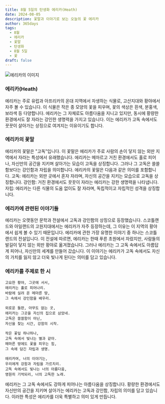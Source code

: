 ```yaml
---
title: 8월 5일의 탄생화 에리카(Heath)
date: 2024-08-05
description: 꽃말과 이야기로 보는 오늘의 꽃 에리카
author: 365days
tags:
  - 8월
  - 에리카
  - 꽃말
  - 탄생화
  - 8월 5일
  - 꽃
draft: false
---
```


![에리카의 이미지](https://cdn.pixabay.com/photo/2016/11/30/05/29/erika-1871921_1280.jpg#center)


### 에리카(Heath)

에리카는 주로 유럽과 아프리카의 온대 지역에서 자생하는 식물로, 고산지대와 황야에서 자주 볼 수 있습니다. 이 식물은 작은 종 모양의 꽃을 피우며, 꽃의 색상은 흰색, 분홍색, 보라색 등 다양합니다. 에리카는 그 자체로도 아름다움을 지니고 있지만, 동시에 황량한 환경에서도 잘 자라는 강인한 생명력을 가지고 있습니다. 이는 에리카가 고독 속에서도 꿋꿋이 살아가는 상징으로 여겨지는 이유이기도 합니다.

### 에리카의 꽃말

에리카의 꽃말은 "고독"입니다. 이 꽃말은 에리카가 주로 사람의 손이 닿지 않는 외딴 지역에서 자라는 특성에서 유래했습니다. 에리카는 메마르고 거친 환경에서도 홀로 피어나, 자신만의 공간을 지키며 살아가는 모습이 고독을 상징합니다. 그러나 그 고독은 쓸쓸함보다는 강인함과 자립을 의미합니다. 에리카의 꽃말은 다음과 같은 의미를 포함합니다. 고독: 에리카는 외딴 곳에서 혼자 자라며, 자신의 공간을 지키는 모습으로 고독을 상징합니다. 강인함: 거친 환경에서도 꿋꿋이 자라는 에리카는 강한 생명력을 나타냅니다. 자립: 에리카는 다른 식물의 도움 없이도 잘 자라며, 독립적이고 자립적인 성격을 상징합니다.

### 에리카에 관련된 이야기들

에리카는 오랫동안 문학과 전설에서 고독과 강인함의 상징으로 등장했습니다. 스코틀랜드와 아일랜드의 고원지대에서는 에리카가 자주 등장하는데, 그 이유는 이 지역의 황야에서 쉽게 볼 수 있기 때문입니다. 에리카에 관한 가장 유명한 이야기 중 하나는 스코틀랜드의 전설입니다. 이 전설에 따르면, 에리카는 한때 푸른 초원에서 자랐지만, 사람들의 발길이 닿지 않는 외딴 황야로 옮겨졌습니다. 그러나 에리카는 그 고독 속에서도 아름답게 피어나, 자신만의 세계를 만들어 갔습니다. 이 이야기는 에리카가 고독 속에서도 자신의 가치를 잃지 않고 더욱 빛나게 된다는 의미를 담고 있습니다.

### 에리카를 주제로 한 시

	고요한 황야, 그곳에 서서,
	에리카는 홀로 피어나리.
	바람에 실려 온 메마른 땅,
	그 속에서 강인함을 배우리.
	
	외로운 들판, 아무도 없는 곳,
	에리카는 그곳을 자신의 집으로 삼았네.
	고독은 쓸쓸함이 아닌,
	자신을 찾는 시간, 강함의 시작.
	
	작은 꽃잎 하나하나,
	고독 속에서 빛나는 별과 같아.
	메마른 땅에도 꽃을 피우는 힘,
	그 속에 담긴 자립과 생명.
	
	에리카여, 너의 이야기는,
	우리에게 강함과 자립을 가르치리.
	고독 속에서도 빛나는 너의 아름다움,
	영원히 기억되리, 너의 고독한 노래.

에리카는 그 고독 속에서도 강하게 피어나는 아름다움을 상징합니다. 황량한 환경에서도 자신만의 공간을 지키며 살아가는 에리카는 고독과 강인함, 자립의 의미를 담고 있습니다. 이러한 특성은 에리카를 더욱 특별하고 의미 있게 만듭니다.


